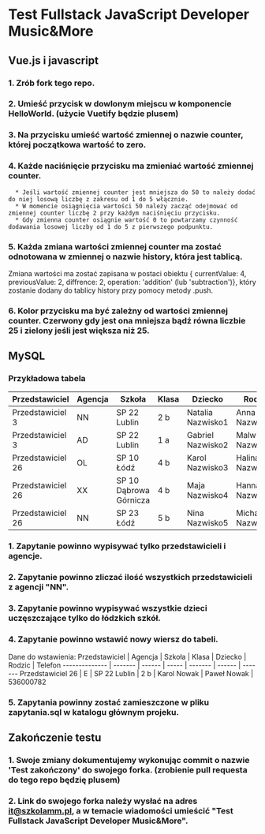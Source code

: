 # Test Fullstack JavaScript Developer Music&More

## Vue.js i javascript

### 1. Zrób fork tego repo.
### 2. Umieść przycisk w dowlonym miejscu w komponencie HelloWorld. (użycie Vuetify będzie plusem)
### 3. Na przycisku umieść wartość zmiennej o nazwie counter, której początkowa wartość to zero.
### 4. Każde naciśnięcie przycisku ma zmieniać wartość zmiennej counter.
      * Jeśli wartość zmiennej counter jest mniejsza do 50 to należy dodać do niej losową liczbę z zakresu od 1 do 5 włącznie.
      * W momencie osiągnięcia wartości 50 należy zacząć odejmować od zmiennej counter liczbę 2 przy każdym naciśnięciu przycisku.
      * Gdy zmienna counter osiągnie wartość 0 to powtarzamy czynność dodawania losowej liczby od 1 do 5 z pierwszego podpunktu.
### 5. Każda zmiana wartości zmiennej counter ma zostać odnotowana w zmiennej o nazwie history, która jest tablicą.
Zmiana wartości ma zostać zapisana w postaci obiektu { currentValue: 4, previousValue: 2, diffrence: 2, operation: 'addition' (lub 'subtraction')},
który zostanie dodany do tablicy history przy pomocy metody .push.
### 6. Kolor przycisku ma być zależny od wartości zmiennej counter. Czerwony gdy jest ona mniejsza bądź równa liczbie 25 i zielony jeśli jest większa niż 25.

## MySQL

### Przykładowa tabela
Przedstawiciel | Agencja | Szkoła | Klasa | Dziecko | Rodzic | Telefon
-------------- | ------- | ------ | ----- | ------- | ------ | -------
Przedstawiciel 3 | NN | SP 22 Lublin | 2 b | Natalia Nazwisko1 | Anna Nazwisko1 | 000-697-765
Przedstawiciel 3 | AD | SP 22 Lublin | 1 a | Gabriel Nazwisko2 | Malwina Nazwisko2 | 000739920
Przedstawiciel 26 | OL | SP 10 Łódź | 4 b | Karol Nazwisko3 | Halina Nazwisko3 | 000-819-819
Przedstawiciel 26 | XX | SP 10 Dąbrowa Górnicza | 4 b | Maja Nazwisko4 | Hanna Nazwisko4 | 000-004-781
Przedstawiciel 26 | NN | SP 23 Łódź | 5 b | Nina Nazwisko5 | Michał Nazwisko5 | 000 851 374

### 1. Zapytanie powinno wypisywać tylko przedstawicieli i agencje.
### 2. Zapytanie powinno zliczać ilość wszystkich przedstawicieli z agencji "NN".
### 3. Zapytanie powinno wypisywać wszystkie dzieci uczęszczające tylko do łódzkich szkół.
### 4. Zapytanie powinno wstawić nowy wiersz do tabeli. 
   Dane do wstawienia:
   Przedstawiciel | Agencja | Szkoła | Klasa | Dziecko | Rodzic | Telefon
   -------------- | ------- | ------ | ----- | ------- | ------ | ------- 
   Przedstawiciel 26 | E | SP 22 Lublin | 2 b | Karol Nowak | Paweł Nowak | 536000782
### 5. Zapytania powinny zostać zamieszczone w pliku zapytania.sql w katalogu głównym projeku.

## Zakończenie testu
### 1. Swoje zmiany dokumentujemy wykonując commit o nazwie 'Test zakończony' do swojego forka. (zrobienie pull requesta do tego repo będzię plusem)
### 2. Link do swojego forka należy wysłać na adres it@szkolamm.pl, a w temacie wiadomości umieścić "Test Fullstack JavaScript Developer Music&More".
